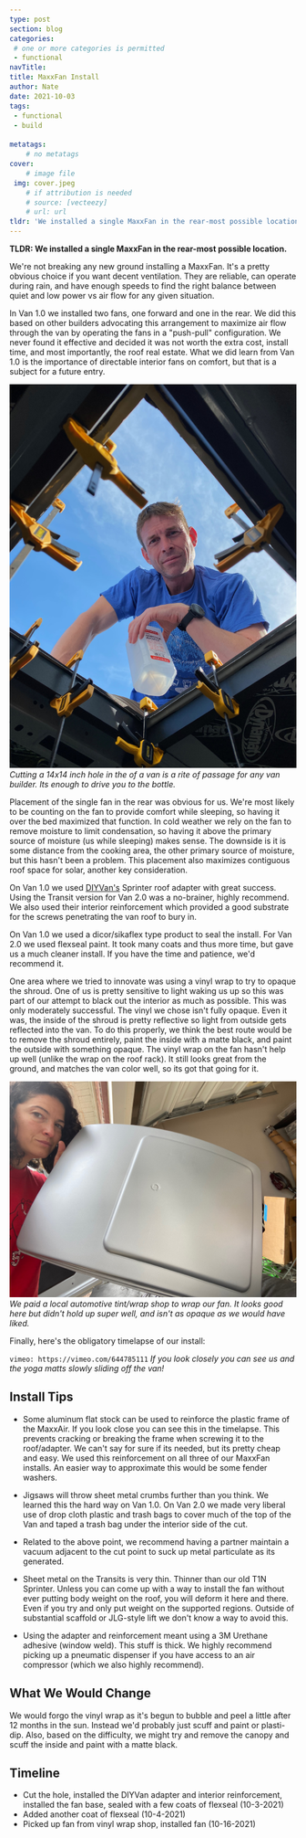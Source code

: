 ```yaml
---
type: post
section: blog
categories: 
 # one or more categories is permitted
 - functional
navTitle: 
title: MaxxFan Install
author: Nate
date: 2021-10-03
tags:
 - functional
 - build
 
metatags:
	# no metatags
cover: 
	# image file
 img: cover.jpeg
	# if attribution is needed
	# source: [vecteezy]
	# url: url
tldr: 'We installed a single MaxxFan in the rear-most possible location.'
---
```

**TLDR: We installed a single MaxxFan in the rear-most possible location.**

We're not breaking any new ground installing a MaxxFan. It's a pretty obvious choice if you want decent ventilation.  They are reliable, can operate during rain, and have enough speeds to find the right balance between quiet and low power vs air flow for any given situation.

In Van 1.0 we installed two fans, one forward and one in the rear.  We did this based on other builders advocating this arrangement to maximize air flow through the van by operating the fans in a "push-pull" configuration.  We never found it effective and decided it was not worth the extra cost, install time, and most importantly, the roof real estate.  What we did learn from Van 1.0 is the importance of directable interior fans on comfort, but that is a subject for a future entry.

![cut hole](hole.jpeg)
_Cutting a 14x14 inch hole in the of a van is a rite of passage for any van builder.  Its enough to drive you to the bottle._

Placement of the single fan in the rear was obvious for us.  We're most likely to be counting on the fan to provide comfort while sleeping, so having it over the bed maximized that function.  In cold weather we rely on the fan to remove moisture to limit condensation, so having it above the primary source of moisture (us while sleeping) makes sense.  The downside is it is some distance from the cooking area, the other primary source of moisture, but this hasn't been a problem.  This placement also maximizes contiguous roof space for solar, another key consideration.

On Van 1.0 we used [DIYVan's](https://diyvan.com/) Sprinter roof adapter with great success.  Using the Transit version for Van 2.0 was a no-brainer, highly recommend.  We also used their interior reinforcement which provided a good substrate for the screws penetrating the van roof to bury in.

On Van 1.0 we used a dicor/sikaflex type product to seal the install.  For Van 2.0 we used flexseal paint.  It took many coats and thus more time, but gave us a much cleaner install.  If you have the time and patience, we'd recommend it.

One area where we tried to innovate was using a vinyl wrap to try to opaque the shroud.  One of us is pretty sensitive to light waking us up so this was part of our attempt to black out the interior as much as possible.  This was only moderately successful.  The vinyl we chose isn't fully opaque.  Even it was, the inside of the shroud is pretty reflective so light from outside gets reflected into the van.  To do this properly, we think the best route would be to remove the shroud entirely, paint the inside with a matte black, and paint the outside with something opaque.  The vinyl wrap on the fan hasn't help up well (unlike the wrap on the roof rack).  It still looks great from the ground, and matches the van color well, so its got that going for it.

![vinyl wrapped fan](wrapped.jpeg)
_We paid a local automotive tint/wrap shop to wrap our fan.  It looks good here but didn't hold up super well, and isn't as opaque as we would have liked._

Finally, here's the obligatory timelapse of our install:

`vimeo: https://vimeo.com/644785111`
_If you look closely you can see us and the yoga matts slowly sliding off the van!_

## Install Tips

* Some aluminum flat stock can be used to reinforce the plastic frame of the MaxxAir.  If you look close you can see this in the timelapse. This prevents cracking or breaking the frame when screwing it to the roof/adapter.  We can't say for sure if its needed, but its pretty cheap and easy.  We used this reinforcement on all three of our MaxxFan installs.  An easier way to approximate this would be some fender washers.

* Jigsaws will throw sheet metal crumbs further than you think.  We learned this the hard way on Van 1.0.  On Van 2.0 we made very liberal use of drop cloth plastic and trash bags to cover much of the top of the Van and taped a trash bag under the interior side of the cut.

* Related to the above point, we recommend having a partner maintain a vacuum adjacent to the cut point to suck up metal particulate as its generated.

* Sheet metal on the Transits is very thin.  Thinner than our old T1N Sprinter.  Unless you can come up with a way to install the fan without ever putting body weight on the roof, you will deform it here and there.  Even if you try and only put weight on the supported regions. Outside of substantial scaffold or JLG-style lift we don't know a way to avoid this.

* Using the adapter and reinforcement meant using a 3M Urethane adhesive (window weld).  This stuff is thick.  We highly recommend picking up a pneumatic dispenser if you have access to an air compressor (which we also highly recommend).

## What We Would Change

We would forgo the vinyl wrap as it's begun to bubble and peel a little after 12 months in the sun.  Instead we'd probably just scuff and paint or plasti-dip.  Also, based on the difficulty, we might try and remove the canopy and scuff the inside and paint with a matte black.

## Timeline

* Cut the hole, installed the DIYVan adapter and interior reinforcement, installed the fan base, sealed with a few coats of flexseal (10-3-2021)
* Added another coat of flexseal (10-4-2021)
* Picked up fan from vinyl wrap shop, installed fan (10-16-2021)

